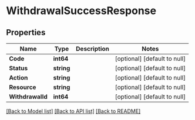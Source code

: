 # WithdrawalSuccessResponse

## Properties
Name | Type | Description | Notes
------------ | ------------- | ------------- | -------------
**Code** | **int64** |  | [optional] [default to null]
**Status** | **string** |  | [optional] [default to null]
**Action** | **string** |  | [optional] [default to null]
**Resource** | **string** |  | [optional] [default to null]
**WithdrawalId** | **int64** |  | [optional] [default to null]

[[Back to Model list]](../README.md#documentation-for-models) [[Back to API list]](../README.md#documentation-for-api-endpoints) [[Back to README]](../README.md)

